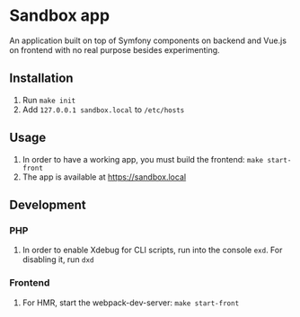# Sandbox app

An application built on top of Symfony components on backend and Vue.js on frontend with no real purpose besides
experimenting.

## Installation

1. Run `make init`
2. Add `127.0.0.1 sandbox.local` to `/etc/hosts`

## Usage

1. In order to have a working app, you must build the frontend: `make start-front`
2. The app is available at https://sandbox.local

## Development

### PHP

1. In order to enable Xdebug for CLI scripts, run into the console `exd`. For disabling it, run `dxd`

### Frontend

1. For HMR, start the webpack-dev-server: `make start-front`
